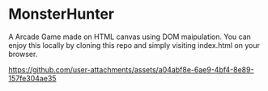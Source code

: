 # MonsterHunter

A Arcade Game made on HTML canvas using DOM maipulation. You can enjoy this locally by cloning this repo and simply visiting index.html on your browser.

https://github.com/user-attachments/assets/a04abf8e-6ae9-4bf4-8e89-157fe304ae35


